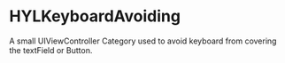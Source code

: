 # HYLKeyboardAvoiding
A small UIViewController Category used to avoid keyboard from covering the textField or Button.
